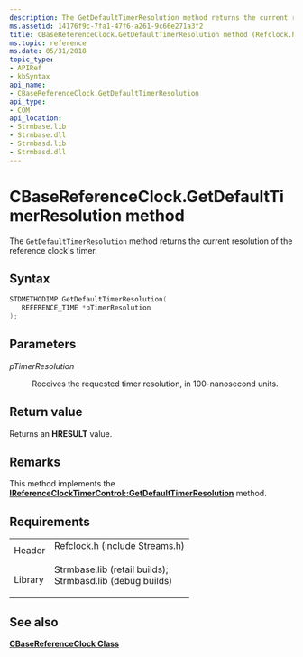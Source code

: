 ```yaml
---
description: The GetDefaultTimerResolution method returns the current resolution of the reference clock's timer.
ms.assetid: 14176f9c-7fa1-47f6-a261-9c66e271a3f2
title: CBaseReferenceClock.GetDefaultTimerResolution method (Refclock.h)
ms.topic: reference
ms.date: 05/31/2018
topic_type: 
- APIRef
- kbSyntax
api_name: 
- CBaseReferenceClock.GetDefaultTimerResolution
api_type: 
- COM
api_location: 
- Strmbase.lib
- Strmbase.dll
- Strmbasd.lib
- Strmbasd.dll
---
```


# CBaseReferenceClock.GetDefaultTimerResolution method

The `GetDefaultTimerResolution` method returns the current resolution of the reference clock's timer.

## Syntax


```C++
STDMETHODIMP GetDefaultTimerResolution(
   REFERENCE_TIME *pTimerResolution
);
```



## Parameters

<dl> <dt>

*pTimerResolution* 
</dt> <dd>

Receives the requested timer resolution, in 100-nanosecond units.

</dd> </dl>

## Return value

Returns an **HRESULT** value.

## Remarks

This method implements the [**IReferenceClockTimerControl::GetDefaultTimerResolution**](/windows/desktop/api/Strmif/nf-strmif-ireferenceclocktimercontrol-getdefaulttimerresolution) method.

## Requirements



|                    |                                                                                                                                                                                            |
|--------------------|--------------------------------------------------------------------------------------------------------------------------------------------------------------------------------------------|
| Header<br/>  | <dl> <dt>Refclock.h (include Streams.h)</dt> </dl>                                                                                  |
| Library<br/> | <dl> <dt>Strmbase.lib (retail builds); </dt> <dt>Strmbasd.lib (debug builds)</dt> </dl> |



## See also

<dl> <dt>

[**CBaseReferenceClock Class**](cbasereferenceclock.md)
</dt> </dl>

 

 




